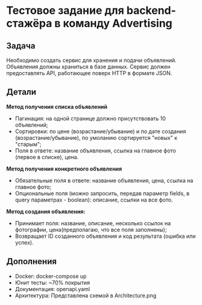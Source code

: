 # Тестовое задание для backend-стажёра в команду Advertising

## Задача
Необходимо создать сервис для хранения и подачи объявлений. Объявления должны храниться в базе данных. Сервис должен предоставлять API, работающее поверх HTTP в формате JSON.

## Детали
**Метод получения списка объявлений**
* Пагинация: на одной странице должно присутствовать 10 объявлений;
* Cортировки: по цене (возрастание/убывание) и по дате создания (возрастание/убывание), по умоланию сортируется "новых" к "старым";
* Поля в ответе: название объявления, ссылка на главное фото (первое в списке), цена.

**Метод получения конкретного объявления**
* Обязательные поля в ответе: название объявления, цена, ссылка на главное фото;
* Опциональные поля (можно запросить, передав параметр fields, в query параметрах - boolean): описание, ссылки на все фото.

**Метод создания объявления:**
* Принимает поля: название, описание, несколько ссылок на фотографии, цена(предполагаю, что все поля заполнены);
* Возвращает ID созданного объявления и код результата (ошибка или успех).

## Дополнения
* Docker: docker-compose up
* Юнит тесты: ~70% покрытия
* Документация: openapi.yaml
* Архитектура: Представлена схемой в Architecture.png

